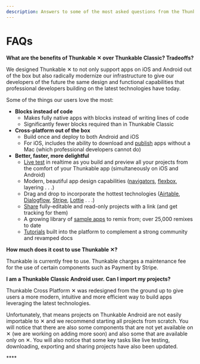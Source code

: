 ```yaml
---
description: Answers to some of the most asked questions from the Thunkable community
---
```


# FAQs

**What are the benefits of Thunkable ✕ over Thunkable Classic? Tradeoffs?**

We designed Thunkable ✕ to not only support apps on iOS and Android out of the box but also radically modernize our infrastructure to give our developers of the future the same design and functional capabilities that professional developers building on the latest technologies have today. 

Some of the things our users love the most:

* **Blocks instead of code**
  * Makes fully native apps with blocks instead of writing lines of code
  * Significantly fewer blocks required than in Thunkable Classic
* **Cross-platform out of the box**
  * Build once and deploy to both Android and iOS
  * For iOS, includes the ability to download and [publish](publish.md#app-store-ios) apps without a Mac \(which professional developers cannot do\)
* **Better, faster, more delightful**
  * [Live test](live-test.md) in realtime as you build and preview all your projects from the comfort of your Thunkable app \(simultaneously on iOS and Android\)
  * Modern, beautiful app design capabilities \([navigators](create/components/layout/tab-navigator.md), [flexbox](create/intro-to-spacing.md), layering . . .\)
  * Drag and drop to incorporate the hottest technologies \([Airtable](create/components/data/spreadsheet.md), [Dialogflow](create/components/voice/assistant.md), [Stripe](create/components/monetization/payment.md), [Lottie](create/components/image/lottie.md) . . .\)
  * [Share](share.md) fully-editable and read-only projects with a link \(and get tracking for them\)
  * A growing library of [sample apps](https://docs.thunkable.com/thunkable-cross-platform/1-get-started/sample-apps) to remix from; over 25,000 remixes to date
  * [Tutorials](get-started/tutorials.md) built into the platform to complement a strong community and revamped docs

**How much does it cost to use Thunkable ✕?**

Thunkable is currently free to use. Thunkable charges a maintenance fee for the use of certain components such as Payment by Stripe.

**I am a Thunkable Classic Android user. Can I import my projects?**

Thunkable Cross Platform ✕ was redesigned from the ground up to give users a more modern, intuitive and more efficient way to build apps leveraging the latest technologies.

Unfortunately, that means projects on Thunkable Android are not easily importable to ✕ and we recommend starting all projects from scratch. You will notice that there are also some components that are not yet available on ✕ \(we are working on adding more soon\) and also some that are available only on ✕. You will also notice that some key tasks like live testing, downloading, exporting and sharing projects have also been updated.

\*\*\*\*

